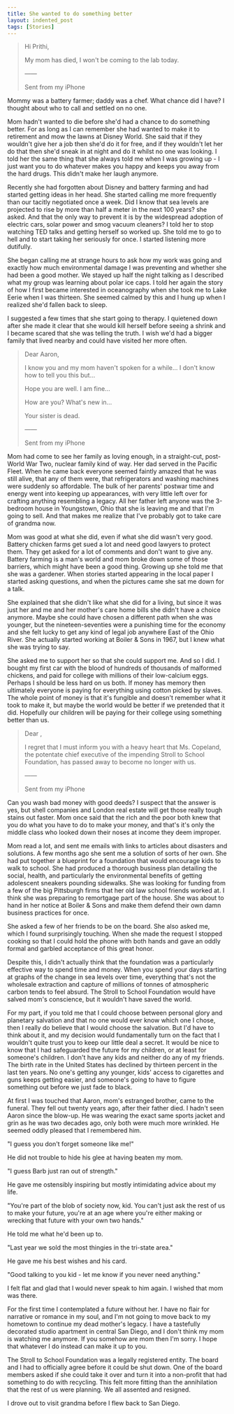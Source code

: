 ```yaml
---
title: She wanted to do something better
layout: indented_post
tags: [Stories]
---
```

> Hi Prithi,
>
> My mom has died, I won't be coming to the lab today.
>
> ——
>
> Sent from my iPhone

Mommy was a battery farmer; daddy was a chef. What chance did I have? I thought about who to call and settled on no one.

Mom hadn't wanted to die before she'd had a chance to do something better. For as long as I can remember she had wanted to make it to retirement and mow the lawns at Disney World. She said that if they wouldn't give her a job then she'd do it for free, and if they wouldn't let her do that then she'd sneak in at night and do it whilst no one was looking. I told her the same thing that she always told me when I was growing up - I just want you to do whatever makes you happy and keeps you away from the hard drugs. This didn't make her laugh anymore.

Recently she had forgotten about Disney and battery farming and had started getting ideas in her head. She started calling me more frequently than our tacitly negotiated once a week. Did I know that sea levels are projected to rise by more than half a meter in the next 100 years? she asked. And that the only way to prevent it is by the widespread adoption of electric cars, solar power and smog vacuum cleaners? I told her to stop watching TED talks and getting herself so worked up. She told me to go to hell and to start taking her seriously for once. I started listening more dutifully.

She began calling me at strange hours to ask how my work was going and exactly how much environmental damage I was preventing and whether she had been a good mother. We stayed up half the night talking as I described what my group was learning about polar ice caps. I told her again the story of how I first became interested in oceanography when she took me to Lake Eerie when I was thirteen. She seemed calmed by this and I hung up when I realized she'd fallen back to sleep.

I suggested a few times that she start going to therapy. I quietened down after she made it clear that she would kill herself before seeing a shrink and I became scared that she was telling the truth. I wish we'd had a bigger family that lived nearby and could have visited her more often.

> Dear Aaron,
>
> I know you and my mom haven't spoken for a while... I don't know how to tell you this but...
>
> Hope you are well. I am fine...
>
> How are you? What's new in...
>
> Your sister is dead.
>
> ——
>
> Sent from my iPhone

Mom had come to see her family as loving enough, in a straight-cut, post-World War Two, nuclear family kind of way. Her dad served in the Pacific Fleet. When he came back everyone seemed faintly amazed that he was still alive, that any of them were, that refrigerators and washing machines were suddenly so affordable. The bulk of her parents' postwar time and energy went into keeping up appearances, with very little left over for crafting anything resembling a legacy. All her father left anyone was the 3-bedroom house in Youngstown, Ohio that she is leaving me and that I'm going to sell. And that makes me realize that I've probably got to take care of grandma now.

Mom was good at what she did, even if what she did wasn't very good. Battery chicken farms get sued a lot and need good lawyers to protect them. They get asked for a lot of comments and don't want to give any. Battery farming is a man's world and mom broke down some of those barriers, which might have been a good thing. Growing up she told me that she was a gardener. When stories started appearing in the local paper I started asking questions, and when the pictures came she sat me down for a talk.

She explained that she didn't like what she did for a living, but since it was just her and me and her mother's care home bills she didn't have a choice anymore. Maybe she could have chosen a different path when she was younger, but the nineteen-seventies were a punishing time for the economy and she felt lucky to get any kind of legal job anywhere East of the Ohio River. She actually started working at Boiler & Sons in 1967, but I knew what she was trying to say.

She asked me to support her so that she could support me. And so I did. I bought my first car with the blood of hundreds of thousands of malformed chickens, and paid for college with millions of their low-calcium eggs. Perhaps I should be less hard on us both. If money has memory then ultimately everyone is paying for everything using cotton picked by slaves. The whole point of money is that it's fungible and doesn't remember what it took to make it, but maybe the world would be better if we pretended that it did. Hopefully our children will be paying for their college using something better than us.

> Dear <BOARD MEMBER NAME>,
>
> I regret that I must inform you with a heavy heart that Ms. Copeland, the potentate chief executive of the impending Stroll to School Foundation, has passed away to become no longer with us.
>
> ——
>
> Sent from my iPhone

Can you wash bad money with good deeds? I suspect that the answer is yes, but shell companies and London real estate will get those really tough stains out faster. Mom once said that the rich and the poor both knew that you do what you have to do to make your money, and that's it's only the middle class who looked down their noses at income they deem improper.

Mom read a lot, and sent me emails with links to articles about disasters and solutions. A few months ago she sent me a solution of sorts of her own. She had put together a blueprint for a foundation that would encourage kids to walk to school. She had produced a thorough business plan detailing the social, health, and particularly the environmental benefits of getting adolescent sneakers pounding sidewalks. She was looking for funding from a few of the big Pittsburgh firms that her old law school friends worked at. I think she was preparing to remortgage part of the house. She was about to hand in her notice at Boiler & Sons and make them defend their own damn business practices for once.

She asked a few of her friends to be on the board. She also asked me, which I found surprisingly touching. When she made the request I stopped cooking so that I could hold the phone with both hands and gave an oddly formal and garbled acceptance of this great honor.

Despite this, I didn't actually think that the foundation was a particularly effective way to spend time and money. When you spend your days starting at graphs of the change in sea levels over time, everything that's not the wholesale extraction and capture of millions of tonnes of atmospheric carbon tends to feel absurd. The Stroll to School Foundation would have salved mom's conscience, but it wouldn't have saved the world.

For my part, if you told me that I could choose between personal glory and planetary salvation and that no one would ever know which one I chose, then I really do believe that I would choose the salvation. But I'd have to think about it, and my decision would fundamentally turn on the fact that I wouldn't quite trust you to keep our little deal a secret. It would be nice to know that I had safeguarded the future for my children, or at least for someone's children. I don't have any kids and neither do any of my friends. The birth rate in the United States has declined by thirteen percent in the last ten years. No one's getting any younger, kids' access to cigarettes and guns keeps getting easier, and someone's going to have to figure something out before we just fade to black.

At first I was touched that Aaron, mom's estranged brother, came to the funeral. They fell out twenty years ago, after their father died. I hadn't seen Aaron since the blow-up. He was wearing the exact same sports jacket and grin as he was two decades ago, only both were much more wrinkled. He seemed oddly pleased that I remembered him.

"I guess you don't forget someone like me!"

He did not trouble to hide his glee at having beaten my mom.

"I guess Barb just ran out of strength."

He gave me ostensibly inspiring but mostly intimidating advice about my life.

"You're part of the blob of society now, kid. You can't just ask the rest of us to make your future, you're at an age where you're either making or wrecking that future with your own two hands."

He told me what he'd been up to.

"Last year we sold the most thingies in the tri-state area."

He gave me his best wishes and his card.

"Good talking to you kid - let me know if you never need anything."

I felt flat and glad that I would never speak to him again. I wished that mom was there.

For the first time I contemplated a future without her. I have no flair for narrative or romance in my soul, and I'm not going to move back to my hometown to continue my dead mother's legacy. I have a tastefully decorated studio apartment in central San Diego, and I don't think my mom is watching me anymore. If you somehow are mom then I'm sorry. I hope that whatever I do instead can make it up to you.

The Stroll to School Foundation was a legally registered entity. The board and I had to officially agree before it could be shut down. One of the board members asked if she could take it over and turn it into a non-profit that had something to do with recycling. This felt more fitting than the annihilation that the rest of us were planning. We all assented and resigned.

I drove out to visit grandma before I flew back to San Diego.
